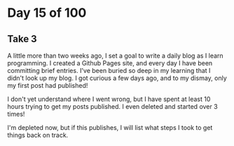 # Day 15 of 100
## Take 3

A little more than two weeks ago, I set a goal to write a daily blog as I learn programming. I created a Github Pages site, and every day I have been committing brief entries. I've been buried so deep in my learning that I didn't look up my blog. I got curious a few days ago, and to my dismay, only my first post had published!

I don't yet understand where I went wrong, but I have spent at least 10 hours trying to get my posts published. I even deleted and started over 3 times! 

I'm depleted now, but if this publishes, I will list what steps I took to get things back on track.
